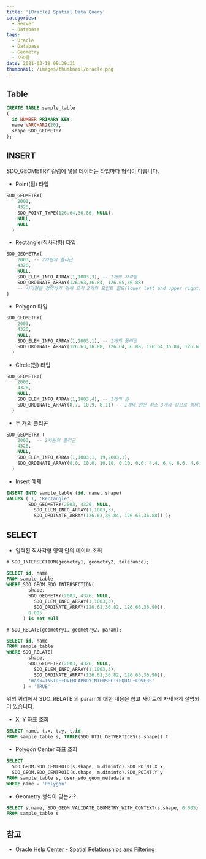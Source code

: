 ```yaml
---
title: '[Oracle] Spatial Data Query'
categories:
  - Server
  - Database
tags:
  - Oracle
  - Database
  - Geometry
  - 오라클
date: 2021-03-18 09:39:31
thumbnail: /images/thumbnail/oracle.png
---
```


## Table

```sql
CREATE TABLE sample_table
(
  id NUMBER PRIMARY KEY,
  name VARCHAR2(20),
  shape SDO_GEOMETRY
);
```

## INSERT

SDO_GEOMETRY 컬럼에 넣을 데이터는 타입마다 형식이 다릅니다.

- Point(점) 타입

```sql
SDO_GEOMETRY(
    2001,
    4326,
    SDO_POINT_TYPE(126.64,36.86, NULL),
    NULL,
    NULL
  )
```

- Rectangle(직사각형) 타입

```sql
SDO_GEOMETRY(
    2003, -- 2차원의 폴리곤
    4326,
    NULL,
    SDO_ELEM_INFO_ARRAY(1,1003,3), -- 1개의 사각형
    SDO_ORDINATE_ARRAY(126.63,36.84, 126.65,36.88)
    -- 사각형을 정의하기 위해 오직 2개의 포인트 필요(lower left and upper right)
)
```

- Polygon 타입

```sql
SDO_GEOMETRY(
    2003,
    4326,
    NULL,
    SDO_ELEM_INFO_ARRAY(1,1003,1), -- 1개의 폴리곤
    SDO_ORDINATE_ARRAY(126.63,36.88, 126.64,36.88, 126.64,36.84, 126.63,36.84, 126.63,36.88)
  )
```

- Circle(원) 타입

```sql
SDO_GEOMETRY(
    2003,
    4326,
    NULL,
    SDO_ELEM_INFO_ARRAY(1,1003,4), -- 1개의 원
    SDO_ORDINATE_ARRAY(8,7, 10,9, 8,11) -- 1개의 원은 최소 3개의 점으로 정의됨
  )
```

- 두 개의 폴리곤

```sql
SDO_GEOMETRY (
    2003,  -- 2차원의 폴리곤
    4326,
    NULL,
    SDO_ELEM_INFO_ARRAY(1,1003,1, 19,2003,1),
    SDO_ORDINATE_ARRAY(0,0, 10,0, 10,10, 0,10, 0,0, 4,4, 6,4, 6,6, 4,6, 4,4)
  )
```

- Insert 예제

```sql
INSERT INTO sample_table (id, name, shape)
VALUES ( 1, 'Rectangle',
        SDO_GEOMETRY(2003, 4326, NULL,
          SDO_ELEM_INFO_ARRAY(1,1003,3),
          SDO_ORDINATE_ARRAY(126.63,36.84, 126.65,36.88)) );
```

## SELECT

- 입력된 직사각형 영역 안의 데이터 조회

```sql
# SDO_INTERSECTION(geometry1, geometry2, tolerance);

SELECT id, name
FROM sample_table
WHERE SDO_GEOM.SDO_INTERSECTION(
        shape,
        SDO_GEOMETRY(2003, 4326, NULL,
          SDO_ELEM_INFO_ARRAY(1,1003,3),
          SDO_ORDINATE_ARRAY(126.61,36.82, 126.66,36.90)),
        0.005
      ) is not null
```

```sql
# SDO_RELATE(geometry1, geometry2, param);

SELECT id, name
FROM sample_table
WHERE SDO_RELATE(
        shape,
        SDO_GEOMETRY(2003, 4326, NULL,
          SDO_ELEM_INFO_ARRAY(1,1003,3),
          SDO_ORDINATE_ARRAY(126.61,36.82, 126.66,36.90)),
        'mask=INSIDE+OVERLAPBDYINTERSECT+EQUAL+COVERS'
      ) = 'TRUE'
```

위의 쿼리에서 SDO_RELATE 의 param에 대한 내용은 참고 사이트에 자세하게 설명되어 있습니다.

- X, Y 좌표 조회

```sql
SELECT name, t.x, t.y, t.id
FROM sample_table s, TABLE(SDO_UTIL.GETVERTICES(s.shape)) t
```

- Polygon Center 좌표 조회

```sql
SELECT
  SDO_GEOM.SDO_CENTROID(s.shape, m.diminfo).SDO_POINT.X x,
  SDO_GEOM.SDO_CENTROID(s.shape, m.diminfo).SDO_POINT.Y y
FROM sample_table s, user_sdo_geom_metadata m
WHERE name = 'Polygon'
```

- Geometry 형식이 맞는가?

```sql
SELECT s.name, SDO_GEOM.VALIDATE_GEOMETRY_WITH_CONTEXT(s.shape, 0.005)
FROM sample_table s
```

## 참고

- [Oracle Help Center - Spatial Relationships and Filtering](https://docs.oracle.com/database/121/SPATL/spatial-relationships-and-filtering.htm#SPATL460)

